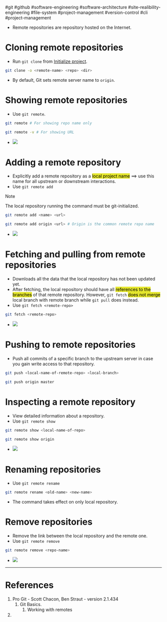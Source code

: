   #git #github #software-engineering #software-architecture #site-realibility-engineering  #file-system #project-management 
  #version-control 
#cli #project-management 
- Remote repositories are repository hosted on the Internet.

# Cloning remote repositories
- Run `git clone` from [Initialize project](Initialize%20project.md).
```bash
git clone -o <remote-name> <repo> <dir>
```
- By default, Git sets remote server name to `origin`.
# Showing remote repositories
- Use `git remote`.
```bash
git remote # For showing repo name only

git remote -v # For showing URL
```
- ![](Pasted%20image%2020241023095429.png)
# Adding a remote repository
- Explicitly add a remote repository as a <mark style="background: #e4e62d;">local project name</mark> $\implies$ use this name for all upstream or downstream interactions.
- Use `git remote add`
>[!Note]
>The local repository running the command must be git-initialized.

```bash
git remote add <name> <url>

git remote add origin <url> # Origin is the common remote repo name
```

- ![](Pasted%20image%2020241023101717.png)
# Fetching and pulling from remote repositories
- Downloads all the data that the local repository has not been updated yet.
- After fetching, the local repository should have all <mark style="background: #e4e62d;">references to the branches</mark> of that remote repository. However, `git fetch` <mark style="background: #e4e62d;">does not merge</mark> local branch with remote branch while `git pull` does instead.
- Use `git fetch <remote-repo>`
```bash
git fetch <remote-repo>
```
- ![](Pasted%20image%2020241023102308.png)

# Pushing to remote repositories
- Push all commits of a specific branch to the upstream server in case you gain write access to that repository.
```bash
git push <local-name-of-remote-repo> <local-branch>

git push origin master 
```

# Inspecting a remote repository
- View detailed information about a repository.
- Use `git remote show`
```bash
git remote show <local-name-of-repo>

git remote show origin
```
- ![](Pasted%20image%2020241023103835.png)
# Renaming repositories
- Use `git remote rename`
```bash
git remote rename <old-name> <new-name>
```
- The command takes effect on only local repository.
# Remove repositories
- Remove the link between the local repository and the remote one.
- Use `git remote remove`
```bash
git remote remove <repo-name>
```
- ![](Pasted%20image%2020241023104513.png)


---
# References
1. Pro Git - Scott Chacon, Ben Straut - version 2.1.434
	1. Git Basics.
		1. Working with remotes
2. 